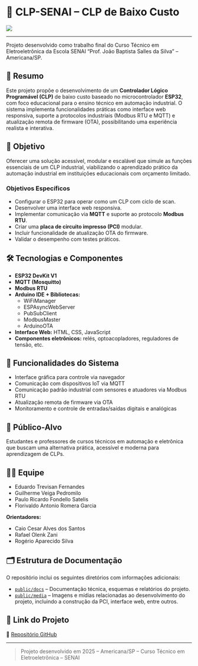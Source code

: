 # 🚀 CLP-SENAI – CLP de Baixo Custo
<img src="./public/media/Circuito com Potênciometro - CLP Monitorando dados.jpeg">

---
Projeto desenvolvido como trabalho final do Curso Técnico em Eletroeletrônica da Escola SENAI “Prof. João Baptista Salles da Silva” – Americana/SP.

## 📘 Resumo

Este projeto propõe o desenvolvimento de um **Controlador Lógico Programável (CLP)** de baixo custo baseado no microcontrolador **ESP32**, com foco educacional para o ensino técnico em automação industrial. O sistema implementa funcionalidades práticas como interface web responsiva, suporte a protocolos industriais (Modbus RTU e MQTT) e atualização remota de firmware (OTA), possibilitando uma experiência realista e interativa.

## 🎯 Objetivo

Oferecer uma solução acessível, modular e escalável que simule as funções essenciais de um CLP industrial, viabilizando o aprendizado prático da automação industrial em instituições educacionais com orçamento limitado.

### Objetivos Específicos

- Configurar o ESP32 para operar como um CLP com ciclo de scan.
- Desenvolver uma interface web responsiva.
- Implementar comunicação via **MQTT** e suporte ao protocolo **Modbus RTU**.
- Criar uma **placa de circuito impresso (PCI)** modular.
- Incluir funcionalidade de atualização OTA do firmware.
- Validar o desempenho com testes práticos.

## 🛠️ Tecnologias e Componentes

- **ESP32 DevKit V1**
- **MQTT (Mosquitto)**
- **Modbus RTU**
- **Arduino IDE + Bibliotecas:**
  - WiFiManager
  - ESPAsyncWebServer
  - PubSubClient
  - ModbusMaster
  - ArduinoOTA
- **Interface Web:** HTML, CSS, JavaScript
- **Componentes eletrônicos:** relés, optoacopladores, reguladores de tensão, etc.

## 🚀 Funcionalidades do Sistema

- Interface gráfica para controle via navegador
- Comunicação com dispositivos IoT via MQTT
- Comunicação padrão industrial com sensores e atuadores via Modbus RTU
- Atualização remota de firmware via OTA
- Monitoramento e controle de entradas/saídas digitais e analógicas

## 🧠 Público-Alvo

Estudantes e professores de cursos técnicos em automação e eletrônica que buscam uma alternativa prática, acessível e moderna para aprendizagem de CLPs.

## 👨‍💻 Equipe

- Eduardo Trevisan Fernandes  
- Guilherme Veiga Pedromilo  
- Paulo Ricardo Fondello Satelis  
- Florivaldo Antonio Romera Garcia  

**Orientadores:**  
- Caio Cesar Alves dos Santos  
- Rafael Olenk Zani  
- Rogério Aparecido Silva  

## 🗂️ Estrutura de Documentação

O repositório inclui os seguintes diretórios com informações adicionais:

- [`public/docs`](./public/docs) – Documentação técnica, esquemas e relatórios do projeto.
- [`public/media`](./public/media) – Imagens e mídias relacionadas ao desenvolvimento do projeto, incluindo a construção da PCI, interface web, entre outros.

## 📎 Link do Projeto

🔗 [Repositório GitHub](https://github.com/GuilhermeVeigaPedromilo/CLP_SENAI.git)

---

> Projeto desenvolvido em 2025 – Americana/SP – Curso Técnico em Eletroeletrônica – SENAI
